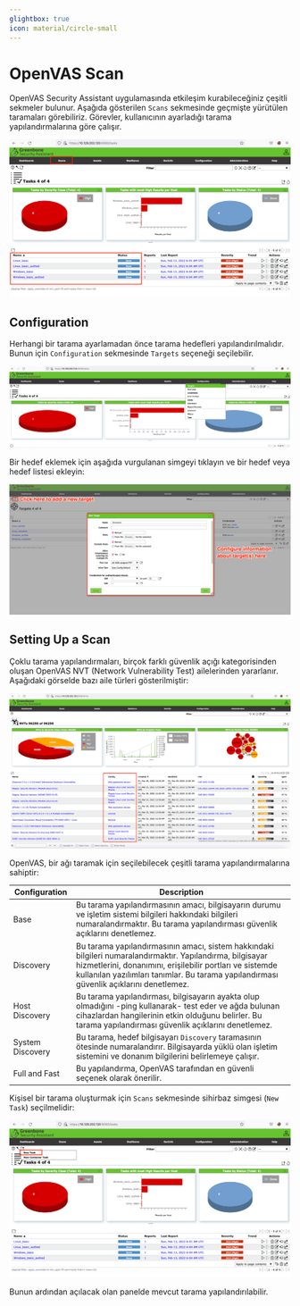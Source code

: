 ```yaml
---
glightbox: true
icon: material/circle-small
---
```


# OpenVAS Scan

OpenVAS Security Assistant uygulamasında etkileşim kurabileceğiniz çeşitli sekmeler bulunur. Aşağıda gösterilen `Scans` sekmesinde geçmişte yürütülen taramaları görebiliriz. Görevler, kullanıcının ayarladığı tarama yapılandırmalarına göre çalışır.

![](../assets/images/creating-scan-1.png)

## Configuration

Herhangi bir tarama ayarlamadan önce tarama hedefleri yapılandırılmalıdır. Bunun için `Configuration` sekmesinde `Targets` seçeneği seçilebilir.

![](../assets/images/targets.png)

Bir hedef eklemek için aşağıda vurgulanan simgeyi tıklayın ve bir hedef veya hedef listesi ekleyin:

![](../assets/images/adding-target.png)

## Setting Up a Scan

Çoklu tarama yapılandırmaları, birçok farklı güvenlik açığı kategorisinden oluşan OpenVAS NVT (Network Vulnerability Test) ailelerinden yararlanır. Aşağıdaki görselde bazı aile türleri gösterilmiştir:

![](../assets/images/nvt.png)

OpenVAS, bir ağı taramak için seçilebilecek çeşitli tarama yapılandırmalarına sahiptir:

| Configuration | Description |
|---|---|
| Base | Bu tarama yapılandırmasının amacı, bilgisayarın durumu ve işletim sistemi bilgileri hakkındaki bilgileri numaralandırmaktır. Bu tarama yapılandırması güvenlik açıklarını denetlemez. |
| Discovery | Bu tarama yapılandırmasının amacı, sistem hakkındaki bilgileri numaralandırmaktır. Yapılandırma, bilgisayar hizmetlerini, donanımını, erişilebilir portları ve sistemde kullanılan yazılımları tanımlar. Bu tarama yapılandırması güvenlik açıklarını denetlemez. |
| Host Discovery | Bu tarama yapılandırması, bilgisayarın ayakta olup olmadığını -ping kullanarak- test eder ve ağda bulunan cihazlardan hangilerinin etkin olduğunu belirler. Bu tarama yapılandırması güvenlik açıklarını denetlemez. |
| System Discovery | Bu tarama, hedef bilgisayarı `Discovery` taramasının ötesinde numaralandırır. Bilgisayarda yüklü olan işletim sistemini ve donanım bilgilerini belirlemeye çalışır. |
| Full and Fast | Bu yapılandırma, OpenVAS tarafından en güvenli seçenek olarak önerilir. |

Kişisel bir tarama oluşturmak için `Scans` sekmesinde sihirbaz simgesi (`New Task`) seçilmelidir:

![](../assets/images/creating-scan-2.png)

Bunun ardından açılacak olan panelde mevcut tarama yapılandırılabilir.
